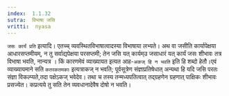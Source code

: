 ```yaml
---
index:  1.1.32
sutra:  विभाषा जसि
vritti:  nyasa
---
```


`जसः कार्यं प्रति` इत्यादि। एतच्च् व्यवस्थितविभाषात्वादस्या विभाषाया
लभ्यते। अथ वा जसीति कार्यापेक्षया आधारसप्तमीयम्, न तु सर्वाद्यपेक्षया परसप्तमी; तेन जसि यत् कार्यम्उ जसाधारं यत् कार्यं जसः शीभावः तत्र विभाषा भवति, नान्यत्र
। किं कारणमेवं व्याख्यायत इत्यत आह-`अकज् हि न भवति` इति हि शब्दो हेतौ।एवं
व्याख्यायमाने सति `कतरकतमकाः` इत्यत्राकज् न भवति; पूर्वसूत्रेण संज्ञाप्रतिषेधात् अन्यथा हि यदि जसि परतः संज्ञा विकल्प्यते,तदा पक्षेऽकज् भवेदेव। तथा च तस्य तन्मध्यपतित्वात् तद्ग्रहणेन ग्रहणात् पाक्षिकः शीभावः प्रसज्येत। कप्रत्यये तु सति तेन व्यवधानादेवैष दोषो न भवति।

